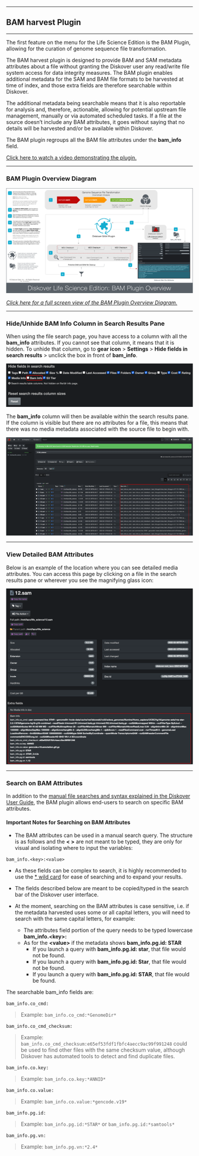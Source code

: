 ___
## BAM harvest Plugin
___

The first feature on the menu for the Life Science Edition is the BAM Plugin, allowing for the curation of genome sequence file transformation.

The BAM harvest plugin is designed to provide BAM and SAM metadata attributes about a file without granting the Diskover user any read/write file system access for data integrity measures. The BAM plugin enables additional metadata for the SAM and BAM file formats to be harvested at time of index, and those extra fields are therefore searchable within Diskover.

The additional metadata being searchable means that it is also reportable for analysis and, therefore, actionable, allowing for potential upstream file management, manually or via automated scheduled tasks. If a file at the source doesn’t include any BAM attributes, it goes without saying that no details will be harvested and/or be available within Diskover.

The BAM plugin regroups all the BAM file attributes under the **bam_info** field.

[Click here to watch a video demonstrating the plugin.](https://vimeo.com/678914314)

___
### BAM Plugin Overview Diagram

![Image: BAM Plugin Overview Diagram](images/diagram_diskover_life_science_plugins_overview_with_border.png)

_[Click here for a full screen view of the BAM Plugin Overview Diagram.](images/diagram_diskover_life_science_plugins_overview_with_border.png)_

___
### Hide/Unhide BAM Info Column in Search Results Pane

When using the file search page, you have access to a column with all the **bam_info** attributes. If you cannot see that column, it means that it is hidden. To unhide that column, go to **gear icon** > **Settings** > **Hide fields in search results** > unclick the box in front of  **bam_info**.

![Image: Hide/Unhide Media Info Field](images/image_life_science_edition_baminfo_hide_unhide_column.png)

The  **bam_info** column will then be available within the search results pane. If the column is visible but there are no attributes for a file, this means that there was no media metadata associated with the source file to begin with.

![Image: Media Info Column in Search Results](images/image_life_science_edition_baminfo_column_in_search_results_pane.png)

___
### View Detailed BAM Attributes

Below is an example of the location where you can see detailed media attributes. You can access this page by clicking on a file in the search results pane or wherever you see the magnifying glass icon:

![Image: Harvested Media Attributes](images/image_life_science_edition_baminfo_file_attributes.png)

___
### Search on BAM Attributes

In addition to the [manual file searches and syntax explained in the Diskover User Guide](https://docs.diskoverdata.com/diskover_user_guide/#manual-search-syntax), the BAM plugin allows end-users to search on specific BAM attributes.

#### Important Notes for Searching on BAM Attributes

- The BAM attributes can be used in a manual search query. The structure is as follows and the **< >** are not meant to be typed, they are only for visual and isolating where to input the variables:
```
bam_info.<key>:<value>
```

- As these fields can be complex to search, it is highly recommended to use the [* wild card](https://docs.diskoverdata.com/diskover_user_guide/#wild-card_1) for ease of searching and to expand your results.

- The fields described below are meant to be copied/typed in the search bar of the Diskover user interface.

- At the moment, searching on the BAM attributes is case sensitive, i.e. if the metadata harvested uses some or all capital letters, you will need to search with the same capital letters, for example:
  - The attributes field portion of the query needs to be typed lowercase **bam_info.\<key>:**
  - As for the **\<value>** if the metadata shows **bam_info.pg.id: STAR**
    - If you launch a query with **bam_info.pg.id: star**, that file would not be found.
    - If you launch a query with **bam_info.pg.id: Star**, that file would not be found.
    - If you launch a query with **bam_info.pg.id: STAR**, that file would be found.

The searchable bam_info fields are:

```
bam_info.co_cmd:
```
>Example: `bam_info.co_cmd:*GenomeDir*`

```
bam_info.co_cmd_checksum:
```
>Example: `bam_info.co_cmd_checksum:e65ef53fdf1fbfc4aecc9ac99f991248` could be used to find other files with the same checksum value, although Diskover has automated tools to detect and find duplicate files.

```
bam_info.co.key:
```
>Example: `bam_info.co.key:*ANNID*`

```
bam_info.co.value:
```
>Example: `bam_info.co.value:*gencode.v19*`

```
bam_info.pg.id:
```
>Example: `bam_info.pg.id:*STAR*` or `bam_info.pg.id:*samtools*`
>

```
bam_info.pg.vn:
```
>Example: `bam_info.pg.vn:*2.4*`
